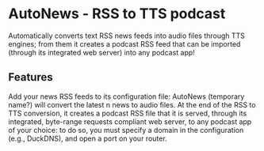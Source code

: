 # AutoNews - RSS to TTS podcast
Automatically converts text RSS news feeds into audio files through TTS engines; from them it creates a podcast RSS feed that can be imported (through its integrated web server) into any podcast app!

## Features
Add your news RSS feeds to its configuration file: AutoNews (temporary name?) will convert the latest n news to audio files.
At the end of the RSS to TTS conversion, it creates a podcast RSS file that it is served, through its integrated, byte-range requests compliant web server, to any podcast app of your choice: to do so, you must specify a domain in the configuration (e.g., DuckDNS), and open a port on your router.
